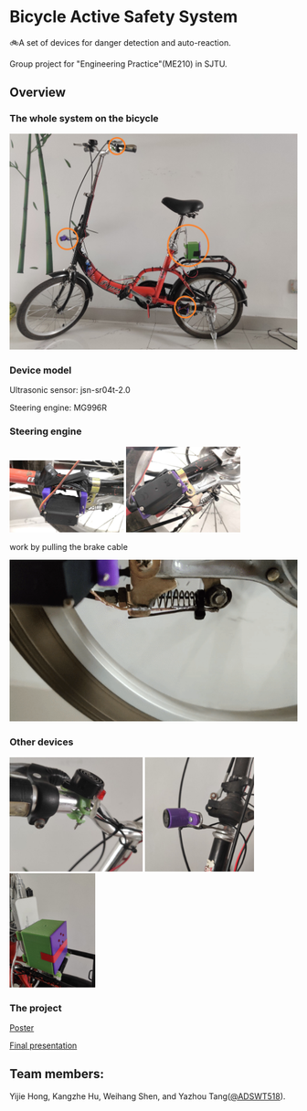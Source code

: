 # Bicycle Active Safety System
:bike:A set of devices for danger detection and auto-reaction. 

Group project for "Engineering Practice"(ME210) in SJTU.

## Overview

### The whole system on the bicycle

<img src="images/overview.jpg" alt="overview" width="600" />

### Device model

Ultrasonic sensor: jsn-sr04t-2.0

Steering engine: MG996R

### Steering engine

<img src="images/Steering engine1.jpg" alt="Steering engine1" width="200" /> <img src="images/Steering engine2.jpg" alt="Steering engine2" width="200" />


work by pulling the brake cable

![image](images/test.gif)

### Other devices


<img src="images/buzzer%26headlight.jpg" alt="buzzer&headlight" height="200"/> <img src="images/Ultrasonic%20sensor.jpg" alt="Ultrasonic sensor" height="200"/> <img src="images/power%26arduino%26taillight.jpg" alt="power&arduino&taillight" height="200"/>

### The project

[Poster](files/Poster.pdf)

[Final presentation](files/Final%20presentation.pdf)


## Team members:

Yijie Hong, Kangzhe Hu, Weihang Shen, and Yazhou Tang([@ADSWT518](https://github.com/ADSWT518)).
